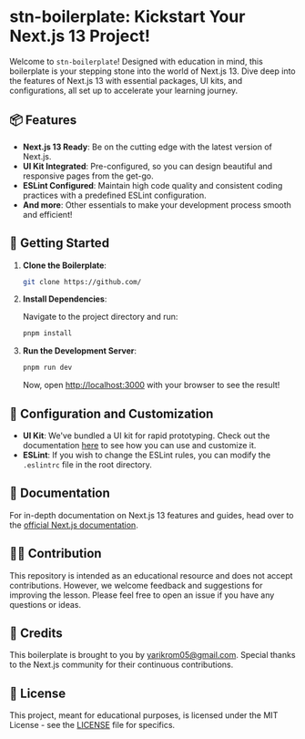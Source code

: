 
# stn-boilerplate: Kickstart Your Next.js 13 Project!

Welcome to `stn-boilerplate`! Designed with education in mind, this boilerplate is your stepping stone into the world of Next.js 13. Dive deep into the features of Next.js 13 with essential packages, UI kits, and configurations, all set up to accelerate your learning journey.


## 📦 Features

- **Next.js 13 Ready**: Be on the cutting edge with the latest version of Next.js.
- **UI Kit Integrated**: Pre-configured, so you can design beautiful and responsive pages from the get-go.
- **ESLint Configured**: Maintain high code quality and consistent coding practices with a predefined ESLint configuration.
- **And more**: Other essentials to make your development process smooth and efficient!

## 🚀 Getting Started

1. **Clone the Boilerplate**:

   ```bash
   git clone https://github.com/
   ```

2. **Install Dependencies**:

   Navigate to the project directory and run:

   ```bash
   pnpm install
   ```

3. **Run the Development Server**:

   ```bash
   pnpm run dev
   ```

   Now, open [http://localhost:3000](http://localhost:3000) with your browser to see the result!

## 🔧 Configuration and Customization

- **UI Kit**: We've bundled a UI kit for rapid prototyping. Check out the documentation [here](UI-kit-doc-link) to see how you can use and customize it.
- **ESLint**: If you wish to change the ESLint rules, you can modify the `.eslintrc` file in the root directory.

## 📖 Documentation

For in-depth documentation on Next.js 13 features and guides, head over to the [official Next.js documentation](https://nextjs.org/docs).

## 👩‍💻 Contribution

This repository is intended as an educational resource and does not accept contributions. However, we welcome feedback and suggestions for improving the lesson. Please feel free to open an issue if you have any questions or ideas.

## 🙌 Credits

This boilerplate is brought to you by <yarikrom05@gmail.com>. Special thanks to the Next.js community for their continuous contributions.

## 📄 License

This project, meant for educational purposes, is licensed under the MIT License - see the [LICENSE](LICENSE) file for specifics.
